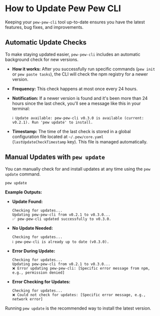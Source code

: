 # How to Update Pew Pew CLI

Keeping your `pew-pew-cli` tool up-to-date ensures you have the latest features, bug fixes, and improvements.

## Automatic Update Checks

To make staying updated easier, `pew-pew-cli` includes an automatic background check for new versions.

*   **How it works:** After you successfully run specific commands (`pew init` or `pew paste tasks`), the CLI will check the npm registry for a newer version.
*   **Frequency:** This check happens at most once every 24 hours.
*   **Notification:** If a newer version is found and it's been more than 24 hours since the last check, you'll see a message like this in your terminal:

    ```
    ℹ️ Update available: pew-pew-cli v0.3.0 is available (current: v0.2.1). Run 'pew update' to install.
    ```
*   **Timestamp:** The time of the last check is stored in a global configuration file located at `~/.pew/core.yaml` (`lastUpdateCheckTimestamp` key). This file is managed automatically.

## Manual Updates with `pew update`

You can manually check for and install updates at any time using the `pew update` command.

```bash
pew update
```

**Example Outputs:**

*   **Update Found:**

    ```
    Checking for updates...
    Updating pew-pew-cli from v0.2.1 to v0.3.0...
    ✅ pew-pew-cli updated successfully to v0.3.0.
    ```

*   **No Update Needed:**

    ```
    Checking for updates...
    ℹ️ pew-pew-cli is already up to date (v0.3.0).
    ```

*   **Error During Update:**

    ```
    Checking for updates...
    Updating pew-pew-cli from v0.2.1 to v0.3.0...
    ❌ Error updating pew-pew-cli: [Specific error message from npm, e.g., permission denied]
    ```

*   **Error Checking for Updates:**

    ```
    Checking for updates...
    ❌ Could not check for updates: [Specific error message, e.g., network error]
    ```

Running `pew update` is the recommended way to install the latest version. 